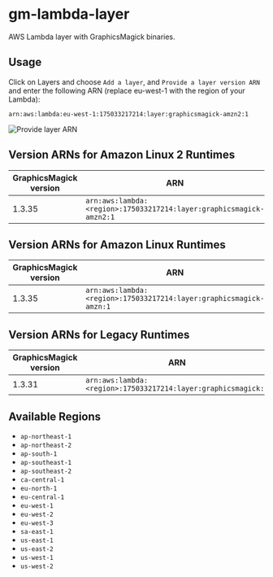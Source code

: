 # gm-lambda-layer

AWS Lambda layer with GraphicsMagick binaries.

## Usage

Click on Layers and choose `Add a layer`, and `Provide a layer version ARN` and enter the following ARN (replace eu-west-1 with the region of your Lambda):

```
arn:aws:lambda:eu-west-1:175033217214:layer:graphicsmagick-amzn2:1
```

![Provide layer ARN](img/usage.png "Provide layer ARN screenshot")

## Version ARNs for Amazon Linux 2 Runtimes

| GraphicsMagick version | ARN                                                                 |
| ---------------------- | ------------------------------------------------------------------- |
| 1.3.35                 | `arn:aws:lambda:<region>:175033217214:layer:graphicsmagick-amzn2:1` |

## Version ARNs for Amazon Linux Runtimes

| GraphicsMagick version | ARN                                                                |
| ---------------------- | ------------------------------------------------------------------ |
| 1.3.35                 | `arn:aws:lambda:<region>:175033217214:layer:graphicsmagick-amzn:1` |

## Version ARNs for Legacy Runtimes

| GraphicsMagick version | ARN                                                           |
| ---------------------- | ------------------------------------------------------------- |
| 1.3.31                 | `arn:aws:lambda:<region>:175033217214:layer:graphicsmagick:2` |

## Available Regions

- `ap-northeast-1`
- `ap-northeast-2`
- `ap-south-1`
- `ap-southeast-1`
- `ap-southeast-2`
- `ca-central-1`
- `eu-north-1`
- `eu-central-1`
- `eu-west-1`
- `eu-west-2`
- `eu-west-3`
- `sa-east-1`
- `us-east-1`
- `us-east-2`
- `us-west-1`
- `us-west-2`
